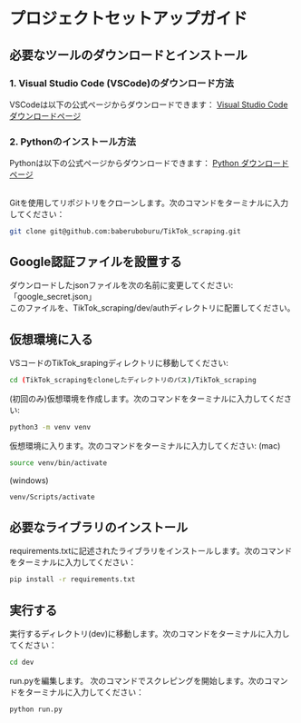 # プロジェクトセットアップガイド  
  
## 必要なツールのダウンロードとインストール  
  
### 1. Visual Studio Code (VSCode)のダウンロード方法  
VSCodeは以下の公式ページからダウンロードできます：
[Visual Studio Code ダウンロードページ](https://code.visualstudio.com/Download)  
    
### 2. Pythonのインストール方法  
Pythonは以下の公式ページからダウンロードできます：
[Python ダウンロードページ](https://www.python.org/downloads/)
    
## 
Gitを使用してリポジトリをクローンします。次のコマンドをターミナルに入力してください：
```bash
git clone git@github.com:baberuboburu/TikTok_scraping.git
```
    
## Google認証ファイルを設置する  
ダウンロードしたjsonファイルを次の名前に変更してください:  
「google_secret.json」  
このファイルを、TikTok_scraping/dev/authディレクトリに配置してください。
    
## 仮想環境に入る
VSコードのTikTok_srapingディレクトリに移動してください:
```bash
cd (TikTok_scrapingをcloneしたディレクトリのパス)/TikTok_scraping
```
(初回のみ)仮想環境を作成します。次のコマンドをターミナルに入力してください:
```bash
python3 -m venv venv
```
仮想環境に入ります。次のコマンドをターミナルに入力してください:
(mac)
```bash
source venv/bin/activate
```
(windows)
```bash
venv/Scripts/activate
```
    
## 必要なライブラリのインストール  
requirements.txtに記述されたライブラリをインストールします。次のコマンドをターミナルに入力してください：
```bash
pip install -r requirements.txt
```
    
## 実行する
実行するディレクトリ(dev)に移動します。次のコマンドをターミナルに入力してください：
```bash
cd dev
```
run.pyを編集します。
次のコマンドでスクレピングを開始します。次のコマンドをターミナルに入力してください：
```bash
python run.py
```